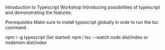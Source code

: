Introduction to Typescript Workshop
Introducing possibilities of typescript and demonstrating the features.

Prerequisites
Make sure to install typescript globally in orde to run the tsc command.

npm i -g typescript
Get started:
npm i
tsc --watch
node dist/index or nodemon dist/index
